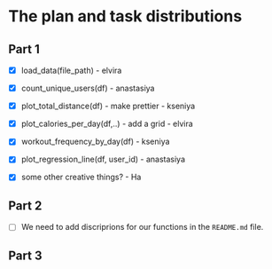 # The plan and task distributions 

## Part 1

- [x] load_data(file_path) - elvira

- [x] count_unique_users(df) - anastasiya

- [x] plot_total_distance(df) - make prettier - kseniya 

- [x] plot_calories_per_day(df,..) - add a grid - elvira

- [x] workout_frequency_by_day(df) - kseniya

- [x] plot_regression_line(df, user_id) - anastasiya

- [x] some other creative things? - Ha

## Part 2

- [ ] We need to add discriprions for our functions in the `README.md` file.

## Part 3



